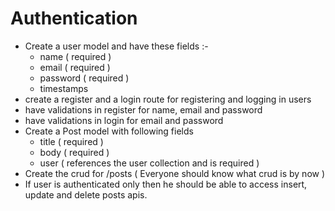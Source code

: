 # Authentication

<ul>
<li>Create a user model and have these fields :-
<ul>
<li>name ( required )</li>
<li>email ( required )</li>
<li>password ( required )</li>
<li>timestamps</li>
</ul>
</li>
<li>create a register and a login route for registering and logging in users</li>
<li>have validations in register for name, email and password</li>
<li>have validations in login for email and password</li>
<li>Create a Post model with following fields
<ul>
<li>title ( required )</li>
<li>body ( required )</li>
<li>user ( references the user collection and is required )</li>
</ul>
</li>
<li>Create the crud for /posts ( Everyone should know what crud is by now )</li>
<li>If user is authenticated only then he should be able to access insert, update and delete posts apis.</li>
</ul>
